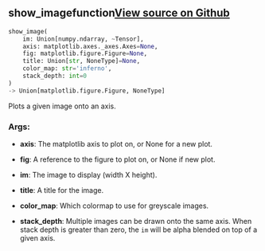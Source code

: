 ## show_image<span class="tag">function</span><a class="sourcelink" href=https://github.com/fastestimator/fastestimator/blob/r1.0/fastestimator/util/util.py/#L485-L586>View source on Github</a>
```python
show_image(
	im: Union[numpy.ndarray, ~Tensor],
	axis: matplotlib.axes._axes.Axes=None,
	fig: matplotlib.figure.Figure=None,
	title: Union[str, NoneType]=None,
	color_map: str='inferno',
	stack_depth: int=0
)
-> Union[matplotlib.figure.Figure, NoneType]
```
Plots a given image onto an axis.


<h3>Args:</h3>


* **axis**: The matplotlib axis to plot on, or None for a new plot.

* **fig**: A reference to the figure to plot on, or None if new plot.

* **im**: The image to display (width X height).

* **title**: A title for the image.

* **color_map**: Which colormap to use for greyscale images.

* **stack_depth**: Multiple images can be drawn onto the same axis. When stack depth is greater than zero, the `im` will be alpha blended on top of a given axis.

